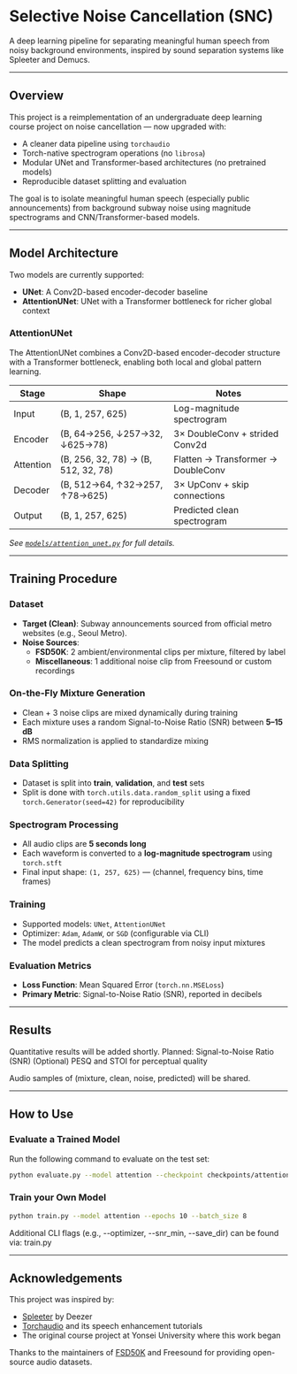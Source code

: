 # Selective Noise Cancellation (SNC)
A deep learning pipeline for separating meaningful human speech from noisy background environments, inspired by sound separation systems like Spleeter and Demucs.

---
## Overview

This project is a reimplementation of an undergraduate deep learning course project on noise cancellation — now upgraded with:

- A cleaner data pipeline using `torchaudio`
- Torch-native spectrogram operations (no `librosa`)
- Modular UNet and Transformer-based architectures (no pretrained models)
- Reproducible dataset splitting and evaluation

The goal is to isolate meaningful human speech (especially public announcements) from background subway noise using magnitude spectrograms and CNN/Transformer-based models.

---
## Model Architecture

Two models are currently supported:

- **UNet**: A Conv2D-based encoder-decoder baseline
- **AttentionUNet**: UNet with a Transformer bottleneck for richer global context

### AttentionUNet 

The AttentionUNet combines a Conv2D-based encoder-decoder structure with a Transformer bottleneck, enabling both local and global pattern learning.

| Stage     | Shape                               | Notes                                |
|-----------|-------------------------------------|--------------------------------------|
| Input     | (B, 1, 257, 625)                    | Log-magnitude spectrogram            |
| Encoder   | (B, 64→256, ↓257→32, ↓625→78)       | 3× DoubleConv + strided Conv2d       |
| Attention | (B, 256, 32, 78) → (B, 512, 32, 78) | Flatten → Transformer → DoubleConv  |
| Decoder   | (B, 512→64, ↑32→257, ↑78→625)       | 3× UpConv + skip connections         |
| Output    | (B, 1, 257, 625)                    | Predicted clean spectrogram          |

_See [`models/attention_unet.py`](./models/attention_unet.py) for full details._

---
## Training Procedure

### Dataset
- **Target (Clean)**: Subway announcements sourced from official metro websites (e.g., Seoul Metro).
- **Noise Sources**:
  - **FSD50K**: 2 ambient/environmental clips per mixture, filtered by label
  - **Miscellaneous**: 1 additional noise clip from Freesound or custom recordings

### On-the-Fly Mixture Generation
- Clean + 3 noise clips are mixed dynamically during training
- Each mixture uses a random Signal-to-Noise Ratio (SNR) between **5–15 dB**
- RMS normalization is applied to standardize mixing

### Data Splitting
- Dataset is split into **train**, **validation**, and **test** sets
- Split is done with `torch.utils.data.random_split` using a fixed `torch.Generator(seed=42)` for reproducibility

### Spectrogram Processing
- All audio clips are **5 seconds long**
- Each waveform is converted to a **log-magnitude spectrogram** using `torch.stft`
- Final input shape: `(1, 257, 625)` — (channel, frequency bins, time frames)

### Training
- Supported models: `UNet`, `AttentionUNet`
- Optimizer: `Adam`, `AdamW`, or `SGD` (configurable via CLI)
- The model predicts a clean spectrogram from noisy input mixtures

### Evaluation Metrics
- **Loss Function**: Mean Squared Error (`torch.nn.MSELoss`)
- **Primary Metric**: Signal-to-Noise Ratio (SNR), reported in decibels

---
## Results

Quantitative results will be added shortly.
Planned:
Signal-to-Noise Ratio (SNR)
(Optional) PESQ and STOI for perceptual quality

Audio samples of (mixture, clean, noise, predicted) will be shared.

---
## How to Use

### Evaluate a Trained Model
Run the following command to evaluate on the test set:

```bash
python evaluate.py --model attention --checkpoint checkpoints/attention_best.pt --save_audio
```
### Train your Own Model
```bash
python train.py --model attention --epochs 10 --batch_size 8
```
Additional CLI flags (e.g., --optimizer, --snr_min, --save_dir) can be found via: train.py

---
## Acknowledgements

This project was inspired by:
- [Spleeter](https://github.com/deezer/spleeter) by Deezer
- [Torchaudio](https://pytorch.org/audio/) and its speech enhancement tutorials
- The original course project at Yonsei University where this work began 

Thanks to the maintainers of [FSD50K](https://github.com/eduardofv/FSD50K) and Freesound for providing open-source audio datasets.
